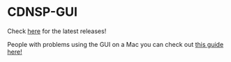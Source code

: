 # CDNSP-GUI
Check [here](https://github.com/Bob123a1/CDNSP-GUI/releases) for the latest releases!

People with problems using the GUI on a Mac you can check out [this guide here!](https://github.com/Bob123a1/CDNSP-GUI/wiki/Step-by-step-setup-guide-(bug-fixes)-for-Mac-users)
